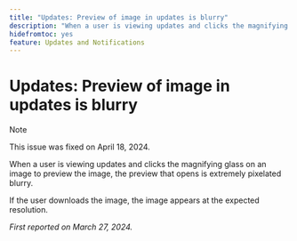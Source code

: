 ```yaml
---
title: "Updates: Preview of image in updates is blurry"
description: "When a user is viewing updates and clicks the magnifying glass on an image to preview the image, the preview that opens is extremely pixelated blurry."
hidefromtoc: yes
feature: Updates and Notifications
---
```


# Updates: Preview of image in updates is blurry

>[!NOTE]
>
>This issue was fixed on April 18, 2024.


When a user is viewing updates and clicks the magnifying glass on an image to preview the image, the preview that opens is extremely pixelated blurry.

If the user downloads the image, the image appears at the expected resolution.

_First reported on March 27, 2024._

